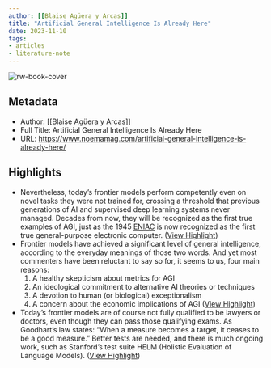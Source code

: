 ```yaml
---
author: [[Blaise Agüera y Arcas]]
title: "Artificial General Intelligence Is Already Here"
date: 2023-11-10
tags: 
- articles
- literature-note
---
```

![rw-book-cover](https://noemamag.imgix.net/2023/10/Noema_Card-display-2000x1000-0-00-04-04.jpg?fit=crop&fm=pjpg&h=628&ixlib=php-3.3.1&w=1200&wpsize=noema-social-facebook&s=2e1793c1499718ac74749479e3989c10)

## Metadata
- Author: [[Blaise Agüera y Arcas]]
- Full Title: Artificial General Intelligence Is Already Here
- URL: https://www.noemamag.com/artificial-general-intelligence-is-already-here/

## Highlights
- Nevertheless, today’s frontier models perform competently even on novel tasks they were not trained for, crossing a threshold that previous generations of AI and supervised deep learning systems never managed. Decades from now, they will be recognized as the first true examples of AGI, just as the 1945 [ENIAC](https://www.britannica.com/technology/ENIAC) is now recognized as the first true general-purpose electronic computer. ([View Highlight](https://read.readwise.io/read/01hetxmf0d5y85tgha0s384mk8))
- Frontier models have achieved a significant level of general intelligence, according to the everyday meanings of those two words. And yet most commenters have been reluctant to say so for, it seems to us, four main reasons:
  1. A healthy skepticism about metrics for AGI
  2. An ideological commitment to alternative AI theories or techniques
  3. A devotion to human (or biological) exceptionalism
  4. A concern about the economic implications of AGI ([View Highlight](https://read.readwise.io/read/01hetxtet6qnnpvtw25r3pxdap))
- Today’s frontier models are of course not fully qualified to be lawyers or doctors, even though they can pass those qualifying exams. As Goodhart’s law states: “When a measure becomes a target, it ceases to be a good measure.” Better tests are needed, and there is much ongoing work, such as Stanford’s test suite HELM (Holistic Evaluation of Language Models). ([View Highlight](https://read.readwise.io/read/01hetxx74mbedmr5z6jgszc4tx))

